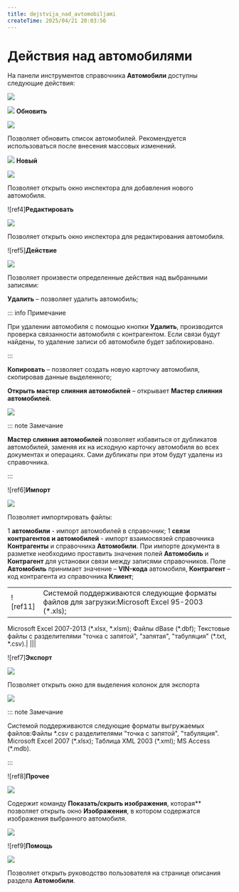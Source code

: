 ```yaml
---
title: dejstvija_nad_avtomobiljami
createTime: 2025/04/21 20:03:56
---
```

# Действия над автомобилями

На панели инструментов справочника **Автомобили** доступны следующие действия:

![](Aspose.Words.83ab1c44-6b28-430a-a5f2-4d9e6ba1abd4.186.png)

![](Aspose.Words.83ab1c44-6b28-430a-a5f2-4d9e6ba1abd4.004.png) **Обновить**

   ![](Aspose.Words.83ab1c44-6b28-430a-a5f2-4d9e6ba1abd4.187.png)

   Позволяет обновить список автомобилей. Рекомендуется использоваться после внесения массовых изменений.

![](Aspose.Words.83ab1c44-6b28-430a-a5f2-4d9e6ba1abd4.006.png) **Новый**

   ![](Aspose.Words.83ab1c44-6b28-430a-a5f2-4d9e6ba1abd4.188.png)

   Позволяет открыть окно инспектора для добавления нового автомобиля.

![ref4]**Редактировать**

![](Aspose.Words.83ab1c44-6b28-430a-a5f2-4d9e6ba1abd4.189.png)

Позволяет открыть окно инспектора для редактирования автомобиля.

![ref5]**Действие**

![](Aspose.Words.83ab1c44-6b28-430a-a5f2-4d9e6ba1abd4.190.png)

Позволяет произвести определенные действия над выбранными записями:

**Удалить** – позволяет удалить автомобиль;

::: info Примечание

При удалении автомобиля с помощью кнопки **Удалить**, производится проверка связанности автомобиля с контрагентом. Если связи будут найдены, то удаление записи об автомобиле будет заблокировано.

:::

**Копировать** – позволяет создать новую карточку автомобиля, скопировав данные выделенного;

**Открыть мастер слияния автомобилей** – открывает **Мастер слияния автомобилей**.

![](Aspose.Words.83ab1c44-6b28-430a-a5f2-4d9e6ba1abd4.191.png)

::: note Замечание

**Мастер слияния автомобилей** позволяет избавиться от дубликатов автомобилей, заменяя их на исходную карточку автомобиля во всех документах и операциях. Сами дубликаты при этом будут удалены из справочника.

:::

![ref6]**Импорт**

![](Aspose.Words.83ab1c44-6b28-430a-a5f2-4d9e6ba1abd4.192.png)

Позволяет импортировать файлы:

1  **автомобили** - импорт автомобилей в справочник;
1  **связи контрагентов и автомобилей** - импорт взаимосвязей справочника **Контрагенты** и справочника **Автомобили**. При импорте документа в разметке необходимо проставить значения полей **Автомобиль** и **Контрагент** для установки связи между записями справочников. Поле **Автомобиль** принимает значение – **VIN-кода** автомобиля, **Контрагент** – код контрагента из справочника **Клиент**;

   |||
   | :- | :- |
   |![ref11]|Системой поддерживаются следующие форматы файлов для загрузки:Microsoft Excel 95-2003 (\*.xls);
Microsoft Excel 2007-2013 (\*.xlsx, \*.xlsm);
Файлы dBase (\*.dbf);
Текстовые файлы с разделителями "точка с запятой", "запятая", "табуляция" (\*.txt, \*.csv).|
   |||

   ![ref7]**Экспорт**

![](Aspose.Words.83ab1c44-6b28-430a-a5f2-4d9e6ba1abd4.193.png)

Позволяет открыть окно для выделения колонок для экспорта

![](Aspose.Words.83ab1c44-6b28-430a-a5f2-4d9e6ba1abd4.194.png)

::: note Замечание

Системой поддерживаются следующие форматы выгружаемых файлов:Файлы \*.csv с разделителями "точка с запятой", "табуляция".
Microsoft Excel 2007 (\*.xlsx);
Таблица XML 2003 (\*.xml);
MS Access (\*.mdb).

:::

![ref8]**Прочее**

![](Aspose.Words.83ab1c44-6b28-430a-a5f2-4d9e6ba1abd4.195.png)

Содержит команду **Показать/скрыть изображения**, которая** позволяет открыть окно **Изображения**, в котором содержатся изображения выбранного автомобиля.

![](Aspose.Words.83ab1c44-6b28-430a-a5f2-4d9e6ba1abd4.196.png)

![ref9]**Помощь**

![](Aspose.Words.83ab1c44-6b28-430a-a5f2-4d9e6ba1abd4.197.png)

Позволяет открыть руководство пользователя на странице описания раздела **Автомобили**.